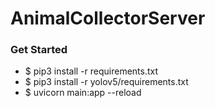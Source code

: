 # AnimalCollectorServer

### Get Started
- $ pip3 install -r requirements.txt
- $ pip3 install -r yolov5/requirements.txt
- $ uvicorn main:app --reload
